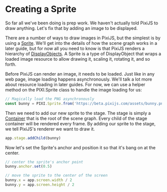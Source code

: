 # Creating a Sprite

So far all we've been doing is prep work. We haven't actually told PixiJS to draw anything. Let's fix that by adding an image to be displayed.

There are a number of ways to draw images in PixiJS, but the simplest is by using a [Sprite](/api/classes/PIXI.Sprite.pixi_sprite). We'll get into the details of how the scene graph works in a later guide, but for now all you need to know is that PixiJS renders a hierarchy of [DisplayObjects](/api/classes/PIXI.DisplayObject.pixi_display). A Sprite is a type of DisplayObject that wraps a loaded image resource to allow drawing it, scaling it, rotating it, and so forth.

Before PixiJS can render an image, it needs to be loaded. Just like in any web page, image loading happens asynchronously. We'll talk a lot more about resource loading in later guides. For now, we can use a helper method on the PIXI.Sprite class to handle the image loading for us:

```JavaScript
// Magically load the PNG asynchronously
const bunny = PIXI.Sprite.from('https://beta.pixijs.com/assets/bunny.png')
```

Then we need to add our new sprite to the stage. The stage is simply a [Container](/api/classes/PIXI.Container.pixi_display) that is the root of the scene graph. Every child of the stage container will be rendered every frame. By adding our sprite to the stage, we tell PixiJS's renderer we want to draw it.

```JavaScript
app.stage.addChild(bunny)
```

Now let's set the Sprite's anchor and position it so that it's bang on at the center.

```JavaScript
// center the sprite's anchor point
bunny.anchor.set(0.5)

// move the sprite to the center of the screen
bunny.x = app.screen.width / 2
bunny.y = app.screen.height / 2
```
